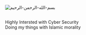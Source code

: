 ![بسم-الله-الرحمن-الرحيم](https://github.com/user-attachments/assets/5bf7d5e9-45b9-4723-9339-581ad4c5a730)

<br>
Highly Intersted with Cyber Security 
 <br />
Doing my things with Islamic morality
